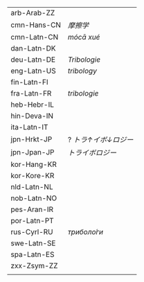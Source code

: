 | | |
|-|-|
| arb-Arab-ZZ |  |
| cmn-Hans-CN | _摩擦学_ |
| cmn-Latn-CN | _mócā xué_ |
| dan-Latn-DK |  |
| deu-Latn-DE | _Tribologie_ |
| eng-Latn-US | _tribology_ |
| fin-Latn-FI |  |
| fra-Latn-FR | _tribologie_ |
| heb-Hebr-IL |  |
| hin-Deva-IN |  |
| ita-Latn-IT |  |
| jpn-Hrkt-JP | ? _トラ↑イボ↓ロジー_ |
| jpn-Jpan-JP | _トライボロジー_ |
| kor-Hang-KR |  |
| kor-Kore-KR |  |
| nld-Latn-NL |  |
| nob-Latn-NO |  |
| pes-Aran-IR |  |
| por-Latn-PT |  |
| rus-Cyrl-RU | _триболо́ги_ |
| swe-Latn-SE |  |
| spa-Latn-ES |  |
| zxx-Zsym-ZZ |  |
|  |  |
